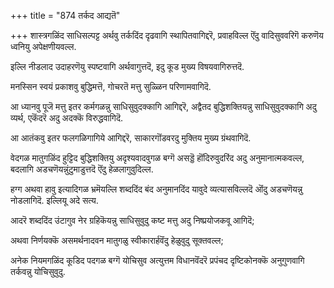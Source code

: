 +++
title = "874 तर्कद आद्यतॆ"

+++
शास्त्रगळिंद साधिसल्पट्ट अर्थवु तर्कदिंद दृढवागि स्थापितवागिद्दरॆ, प्रवाहविल्ल ऎंदु वादिसुववरिगॆ करुणॆय ध्वनियु अपेक्षणीयवल्ल.

इल्लि नीडलाद उदाहरणॆयु स्पष्टवागि अर्थवागुत्तदॆ, इदु कूड मुख्य विषयवागिरुत्तदॆ.

मनस्सिन स्वयं प्रकाशवु बुद्धिमत्तॆ, गोचरतॆ मत्तु सुळ्ळिन परिणामवागिदॆ.

आ ध्यानवु पूजॆ मत्तु इतर कर्मगळन्नु साधिसुवुदक्कागि आगिद्दरॆ, अद्वैतद बुद्धिशक्तियन्नु साधिसुवुदक्कागि अदु व्यर्थ, एकॆंदरॆ अदु अदक्कॆ विरुद्धवागिदॆ.

आ आतंकवु इतर फलगळिगागिये आगिद्दरॆ, साकारगॊंडवरदु मुक्तिय मुख्य ग्रंथवागिदॆ.

वेदगळ मातुगळिंद हुट्टिद बुद्धिशक्तियु अदृश्यवादवुगळ बग्गॆ असड्डॆ हॊंदिरुवुदरिंद अदु अनुमानात्मकवल्ल, बदलागि अडचणॆयन्नुंटुमाडुत्तदॆ ऎंदु हेळलागुवुदिल्ल.

हग्ग अथवा हावु इत्यादिगळ भ्रमॆयल्लि शब्ददिंद बंद अनुमानदिंद यावुदे व्यत्यासविल्लदॆ ऒंदु अडचणॆयन्नु नोडलागिदॆ. इल्लियू अदे सत्य.

आदरॆ शब्ददिंद उंटागुव नेर ग्रहिकॆयन्नु साधिसुवुदु कष्ट मत्तु अदु निष्प्रयोजकवू आगिदॆ;

अथवा निर्णयक्कॆ असमर्थनादवन मातुगळु स्वीकारार्हवॆंदु हेळुवुदु सूक्तवल्ल;

अनेक नियमगळिंद कूडिद पदगळ बग्गॆ योचिसुव अत्युत्तम विधानवॆंदरॆ प्रपंचद दृष्टिकोनक्कॆ अनुगुणवागि तर्कवन्नु योचिसुवुदु.

